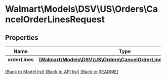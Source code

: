 # Walmart\Models\DSV\US\Orders\CancelOrderLinesRequest

## Properties

Name | Type | Description | Notes
------------ | ------------- | ------------- | -------------
**orderLines** | [**\Walmart\Models\DSV\US\Orders\CancelOrderLinesRequestOrderLines**](CancelOrderLinesRequestOrderLines.md) |  |


[[Back to Model list]](./) [[Back to API list]](../../../../../README.md#supported-apis) [[Back to README]](../../../../../README.md)
